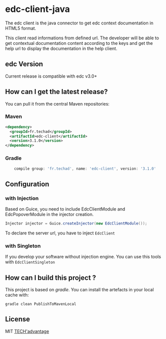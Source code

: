 # edc-client-java
The edc client is the java connector to get edc context documentation in HTML5 format.

This client read informations from defined url. The developer will be able to get contextual documentation content according to the keys and get the help url to display the documentation in the help client.

## edc Version

Current release is compatible with edc v3.0+

## How can I get the latest release?

You can pull it from the central Maven repositories:

### Maven
```xml
<dependency>
  <groupId>fr.techad</groupId>
  <artifactId>edc-client</artifactId>
  <version>3.1.0</version>
</dependency>
```

### Gradle
```groovy
    compile group: 'fr.techad', name: 'edc-client', version: '3.1.0'
```

## Configuration
### with Injection
Based on Guice, you need to include EdcClientModule and EdcPopoverModule in the injector creation.

```java
Injector injector = Guice.createInjector(new EdcClientModule());
```

To declare the server url, you have to inject ``EdcClient``

### with Singleton

If you develop your software without injection engine. You can use this tools with  ``EdcClientSingleton``

## How can I build this project ?

This project is based on *gradle*. You can install the artefacts in your local cache with:

``gradle clean PublishToMavenLocal``

## License

MIT [TECH'advantage](mailto:contact@tech-advantage.com)
